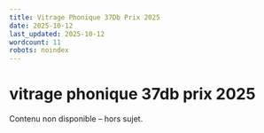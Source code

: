 ```yaml
---
title: Vitrage Phonique 37Db Prix 2025
date: 2025-10-12
last_updated: 2025-10-12
wordcount: 11
robots: noindex
---
```


# vitrage phonique 37db prix 2025

Contenu non disponible – hors sujet.